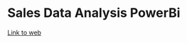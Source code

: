 # Sales Data Analysis PowerBi

<a href='https://app.powerbi.com/view?r=eyJrIjoiODQ5ZDZiODItYTg3NS00ZjA4LWI2ZTItNWE3MzZlNjhjYWY5IiwidCI6IjUyMDBmN2QxLTBjNjItNGIxZS04ZDVkLWE2ODBlZjlmZWViNiIsImMiOjF9&pageName=ReportSection'>Link to web<a>
